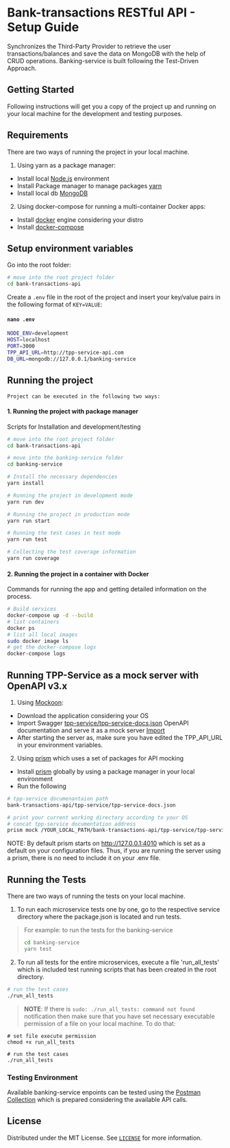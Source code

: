 # Bank-transactions RESTful API - Setup Guide
Synchronizes the Third-Party Provider to retrieve the user transactions/balances and save the data on MongoDB with the help of CRUD operations. Banking-service is built following the Test-Driven Approach.

## Getting Started
Following instructions will get you a copy of the project up and running on your local machine for the development and testing purposes.

## Requirements
There are two ways of running the project in your local machine. 
1) Using yarn as a package manager:
- Install local [Node.js](https://nodejs.org/) environment
- Install Package manager to manage packages [yarn](https://classic.yarnpkg.com/en/docs/install/#mac-stable)
- Install local db [MongoDB](https://docs.mongodb.com/manual/installation)
2) Using docker-compose for running a multi-container Docker apps:
- Install [docker](https://dockr.ly/3wdYnBM) engine considering your distro
- Install [docker-compose](https://dockr.ly/3dCq9BD)

## Setup environment variables
Go into the root folder:
```bash
# move into the root project folder
cd bank-transactions-api
```

Create a `.env` file in the root of the project and insert your key/value pairs in the following format of `KEY=VALUE`:
#### `nano .env`
```bash
NODE_ENV=development
HOST=localhost
PORT=3000
TPP_API_URL=http://tpp-service-api.com
DB_URL=mongodb://127.0.0.1/banking-service
```

## Running the project
`Project can be executed in the following two ways:`
#### 1. Running the project with package manager
Scripts for Installation and development/testing
```bash
# move into the root project folder
cd bank-transactions-api

# move into the banking-service folder
cd banking-service

# Install the necessary dependencies
yarn install

# Running the project in development mode
yarn run dev

# Running the project in production mode
yarn run start

# Running the test cases in test mode
yarn run test

# Collecting the test coverage information
yarn run coverage
```

#### 2. Running the project in a container with Docker
Commands for running the app and getting detailed information on the process.
```bash
# Build services
docker-compose up -d --build
# list containers
docker ps
# list all local images
sudo docker image ls 
# get the docker-compose logs
docker-compose logs
```

## Running TPP-Service as a mock server with OpenAPI v3.x 
1) Using [Mockoon](https://mockoon.com):
- Download the application considering your OS
- Import Swagger [tpp-service/tpp-service-docs.json](https://github.com/aaabdyrahmanov/bank-transactions-api/blob/master/tpp-service/tpp-service-docs.json) OpenAPI documentation and serve it as a mock server [Import](https://mockoon.com/docs/latest/import-export-data)
- After starting the server as, make sure you have edited the TPP_API_URL in your environment variables.
2) Using [prism](https://github.com/stoplightio/prism) which uses a set of packages for API mocking
- Install [prism](https://www.npmjs.com/package/@stoplight/prism-cli) globally by using a package manager in your local environment
- Run the following 
```bash
# tpp-service documenantaion path
bank-transactions-api/tpp-service/tpp-service-docs.json

# print your current working directory according to your OS
# concat tpp-service documentation address
prism mock /YOUR_LOCAL_PATH/bank-transactions-api/tpp-service/tpp-service-docs.json
```

NOTE: By default prism starts on http://127.0.0.1:4010 which is set as a default on your configuration files. Thus, if you are running the server using a prism, there is no need to include it on your .env file. 



## Running the Tests
There are two ways of running the tests on your local machine. 
1) To run each microservice tests one by one, go to the respective service directory where the package.json is located and run tests.

> For example: to run the tests for the banking-service
> ```bash
> cd banking-service
> yarn test
> ```

2) To run all tests for the entire microservices, execute a file 'run_all_tests' which is included test running scripts that has been created in the root directory.

```bash
# run the test cases
./run_all_tests
```

> **NOTE**: If there is `sudo: ./run_all_tests: command not found` notification then make sure that you have set necessary executable permission of a file on your local machine. To do that:
```
# set file execute permission
chmod +x run_all_tests 

# run the test cases
./run_all_tests
```


### Testing Environment
Available banking-service enpoints can be tested using the [Postman Collection](https://www.getpostman.com/collections/0a6e8b7aa1e97639dd90) which is prepared considering the available API calls.

## License
Distributed under the MIT License. See [`LICENSE`](https://github.com/aaabdyrahmanov/bank-transactions-api/blob/master/LICENSE.md) for more information.